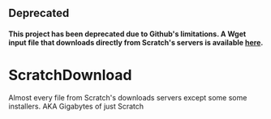 ## Deprecated
#### This project has been deprecated due to Github's limitations. A Wget input file that downloads directly from Scratch's servers is available [here](https://github.com/heathercat123/ScratchDownload-wget/).

# ScratchDownload
Almost every file from Scratch's downloads servers except some some installers.
AKA Gigabytes of just Scratch
